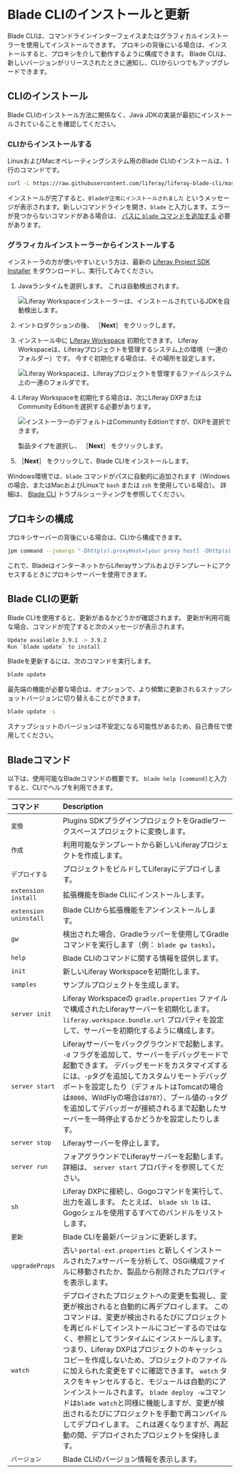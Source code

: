 # Blade CLIのインストールと更新

Blade CLIは、コマンドラインインターフェイスまたはグラフィカルインストーラーを使用してインストールできます。 プロキシの背後にいる場合は、インストールすると、プロキシを介して動作するように構成できます。 Blade CLIは、新しいバージョンがリリースされたときに通知し、CLIからいつでもアップグレードできます。

## CLIのインストール

Blade CLIのインストール方法に関係なく、Java JDKの実装が最初にインストールされていることを確認してください。

### CLIからインストールする

LinuxおよびMacオペレーティングシステム用のBlade CLIのインストールは、1行のコマンドです。

```bash
curl -L https://raw.githubusercontent.com/liferay/liferay-blade-cli/master/cli/installers/local | sh
```

インストールが完了すると、`Bladeが正常にインストールされました` というメッセージが表示されます。新しいコマンドラインを開き、`blade` と入力します。エラーが見つからないコマンドがある場合は、 [パスに `blade` コマンドを追加する](./troubleshooting-blade-cli.md#the-blade-command-is-not-available-in-my-cli) 必要があります。

### グラフィカルインストーラーからインストールする

インストーラの方が使いやすいという方は、最新の [Liferay Project SDK Installer](https://github.com/liferay/liferay-ide/releases/) をダウンロードし、実行してみてください。

1. Javaランタイムを選択します。 これは自動検出されます。

   ![Liferay Workspaceインストーラーは、インストールされているJDKを自動検出します。](./installing-and-updating-blade-cli/images/01.png)

1. イントロダクションの後、 ［**Next**］ をクリックします。

1. インストール中に [Liferay Workspace](../liferay-workspace/what-is-liferay-workspace.md) 初期化できます。 Liferay Workspaceは、Liferayプロジェクトを管理するシステム上の環境（一連のフォルダー）です。 今すぐ初期化する場合は、その場所を設定します。

   ![Liferay Workspaceは、Liferayプロジェクトを管理するファイルシステム上の一連のフォルダです。](./installing-and-updating-blade-cli/images/02.png)

1. Liferay Workspaceを初期化する場合は、次にLiferay DXPまたはCommunity Editionを選択する必要があります。

   ![インストーラーのデフォルトはCommunity Editionですが、DXPを選択できます。](./installing-and-updating-blade-cli/images/03.png)

   製品タイプを選択し、 ［**Next**］ をクリックします。

1. ［**Next**］ をクリックして、Blade CLIをインストールします。

Windows環境では、`blade` コマンドがパスに自動的に追加されます（Windowsの場合、またはMacおよびLinuxで `bash` または `zsh` を使用している場合）。 詳細は、 [Blade CLI](./troubleshooting-blade-cli.md) トラブルシューティングを参照してください。

## プロキシの構成

プロキシサーバーの背後にいる場合は、CLIから構成できます。

```bash
jpm command --jvmargs "-Dhttp(s).proxyHost=[your proxy host] -Dhttp(s).proxyPort=[your proxy port]" jpm
```

これで、BladeはインターネットからLiferayサンプルおよびテンプレートにアクセスするときにプロキシサーバーを使用できます。

## Blade CLIの更新

Blade CLIを使用すると、更新があるかどうかが確認されます。 更新が利用可能な場合、コマンドが完了すると次のメッセージが表示されます。

```bash
Update available 3.9.1 -> 3.9.2
Run `blade update` to install
```

Bladeを更新するには、次のコマンドを実行します。

```bash
blade update
```

最先端の機能が必要な場合は、オプションで、より頻繁に更新されるスナップショットバージョンに切り替えることができます。

```bash
blade update -s
```

スナップショットのバージョンは不安定になる可能性があるため、自己責任で使用してください。

## Bladeコマンド

以下は、使用可能なBladeコマンドの概要です。 `blade help [command]`と入力すると、CLIでヘルプを利用できます。

| コマンド                  | Description                                                                                                                                                                                                                                                                                                                                                        |
|:--------------------- |:------------------------------------------------------------------------------------------------------------------------------------------------------------------------------------------------------------------------------------------------------------------------------------------------------------------------------------------------------------------ |
| `変換`                  | Plugins SDKプラグインプロジェクトをGradleワークスペースプロジェクトに変換します。                                                                                                                                                                                                                                                                                                                  |
| `作成`                  | 利用可能なテンプレートから新しいLiferayプロジェクトを作成します。                                                                                                                                                                                                                                                                                                                               |
| `デプロイする`              | プロジェクトをビルドしてLiferayにデプロイします。                                                                                                                                                                                                                                                                                                                                       |
| `extension install`   | 拡張機能をBlade CLIにインストールします。                                                                                                                                                                                                                                                                                                                                          |
| `extension uninstall` | Blade CLIから拡張機能をアンインストールします。                                                                                                                                                                                                                                                                                                                                       |
| `gw`                  | 検出された場合、Gradleラッパーを使用してGradleコマンドを実行します（例： `blade gw tasks`）。                                                                                                                                                                                                                                                                                                      |
| `help`                | Blade CLIのコマンドに関する情報を提供します。                                                                                                                                                                                                                                                                                                                                        |
| `init`                | 新しいLiferay Workspaceを初期化します。                                                                                                                                                                                                                                                                                                                                       |
| `samples`             | サンプルプロジェクトを生成します。                                                                                                                                                                                                                                                                                                                                                  |
| `server init`         | Liferay Workspaceの `gradle.properties` ファイルで構成されたLiferayサーバーを初期化します。 `liferay.workspace.bundle.url` プロパティを設定して、サーバーを初期化するように構成します。                                                                                                                                                                                                                                 |
| `server start`        | Liferayサーバーをバックグラウンドで起動します。 `-d` フラグを追加して、サーバーをデバッグモードで起動できます。 デバッグモードをカスタマイズするには、`-p`タグを追加してカスタムリモートデバッグポートを設定したり（デフォルトはTomcatの場合は`8000`、WildFlyの場合は`8787`）、ブール値の`-s`タグを追加してデバッガーが接続されるまで起動したサーバーを一時停止するかどうかを設定したりします。                                                                                                                                            |
| `server stop`         | Liferayサーバーを停止します。                                                                                                                                                                                                                                                                                                                                                 |
| `server run`          | フォアグラウンドでLiferayサーバーを起動します。 詳細は、 `server start` プロパティを参照してください。                                                                                                                                                                                                                                                                                                    |
| `sh`                  | Liferay DXPに接続し、Gogoコマンドを実行して、出力を返します。 たとえば、 `blade sh lb` は、Gogoシェルを使用するすべてのバンドルをリストします。                                                                                                                                                                                                                                                                          |
| `更新`                  | Blade CLIを最新バージョンに更新します。                                                                                                                                                                                                                                                                                                                                           |
| `upgradeProps`        | 古い `portal-ext.properties` と新しくインストールされた7.xサーバーを分析して、OSGi構成ファイルに移動されたか、製品から削除されたプロパティを表示します。                                                                                                                                                                                                                                                                       |
| `watch`               | デプロイされたプロジェクトへの変更を監視し、変更が検出されると自動的に再デプロイします。 このコマンドは、変更が検出されるたびにプロジェクトを再ビルドしてインストールにコピーするのではなく、参照としてランタイムにインストールします。 つまり、Liferay DXPはプロジェクトのキャッシュコピーを作成しないため、プロジェクトのファイルに加えられた変更をすぐに確認できます。 `watch` タスクをキャンセルすると、モジュールは自動的にアンインストールされます。 `blade deploy -w`コマンドは`blade watch`と同様に機能しますが、変更が検出されるたびにプロジェクトを手動で再コンパイルしてデプロイします。 これは遅くなりますが、再起動の間、デプロイされたプロジェクトを保持します。 |
| `バージョン`               | Blade CLIのバージョン情報を表示します。                                                                                                                                                                                                                                                                                                                                           |
